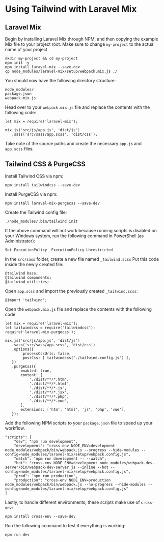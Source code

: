 # Using Tailwind with Laravel Mix


## Laravel Mix

Begin by installing Laravel Mix through NPM, and then copying the example Mix file to your project root. Make sure to change `my-project` to the actual name of your project.

    mkdir my-project && cd my-project
    npm init -y
    npm install laravel-mix --save-dev
    cp node_modules/laravel-mix/setup/webpack.mix.js ./

You should now have the following directory structure:

    node_modules/
    package.json
    webpack.mix.js

Head over to your `webpack.mix.js` file and replace the contents with the following code:

    let mix = require('laravel-mix');
    
    mix.js('src/js/app.js', 'dist/js')
       .sass('src/sass/app.scss', 'dist/css');

Take note of the source paths and create the necessary `app.js` and `app.scss` files.

## Tailwind CSS & PurgeCSS

Install Tailwind CSS via npm:

    npm install tailwindcss --save-dev

Install PurgeCSS via npm:

    npm install laravel-mix-purgecss --save-dev

Create the Tailwind config file:

    ./node_modules/.bin/tailwind init

If the above command will not work because running scripts is disabled on your Windows system, run the following command in PowerShell (as Administrator):

    Set-ExecutionPolicy -ExecutionPolicy Unrestricted

In the `src/sass` folder, create a new file named `_tailwind.scss`
Put this code inside the newly created file:

    @tailwind base;
    @tailwind components;
    @tailwind utilities;

Open `app.scss` and import the previously created `_tailwind.scss`:

    @import 'tailwind';

Open the `webpack.mix.js` file and replace the contents with the following code:

    let mix = require('laravel-mix');
    let tailwindcss = require('tailwindcss');
    require('laravel-mix-purgecss');

    mix.js('src/js/app.js', 'dist/js')
       .sass('src/sass/app.scss', 'dist/css')
       .options({
            processCssUrls: false,
            postCss: [ tailwindcss('./tailwind.config.js') ],
       })
       .purgeCss({
           enabled: true,
           content: [
               './dist/**/*.htm',
               './dist/**/*.html',
               './dist/**/*.js',
               './dist/**/*.jsx',
               './dist/**/*.php',
               './dist/**/*.vue',
           ],
           extensions: ['htm', 'html', 'js', 'php', 'vue'],
       });

Add the following NPM scripts to your `package.json` file to speed up your workflow.

    "scripts": {
        "dev": "npm run development",
        "development": "cross-env NODE_ENV=development node_modules/webpack/bin/webpack.js --progress --hide-modules --config=node_modules/laravel-mix/setup/webpack.config.js",
        "watch": "npm run development -- --watch",
        "hot": "cross-env NODE_ENV=development node_modules/webpack-dev-server/bin/webpack-dev-server.js --inline --hot --config=node_modules/laravel-mix/setup/webpack.config.js",
        "prod": "npm run production",
        "production": "cross-env NODE_ENV=production node_modules/webpack/bin/webpack.js --no-progress --hide-modules --config=node_modules/laravel-mix/setup/webpack.config.js"
    }

Lastly, to handle different environments, these scripts make use of `cross-env`:

    npm install cross-env --save-dev

Run the following command to test if everything is working:

    npm run dev
